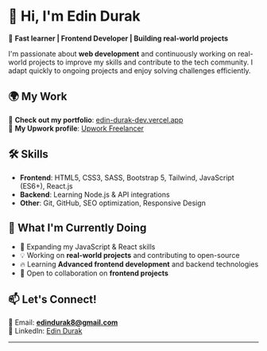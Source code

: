 # 👋 Hi, I'm Edin Durak

🚀 **Fast learner | Frontend Developer | Building real-world projects**  

I'm passionate about **web development** and continuously working on real-world projects to improve my skills and contribute to the tech community. I adapt quickly to ongoing projects and enjoy solving challenges efficiently.  

## 🌍 My Work  
🔗 **Check out my portfolio**: [edin-durak-dev.vercel.app](https://edin-durak-dev.vercel.app/)  
💼 **My Upwork profile**: [Upwork Freelancer](https://www.upwork.com/freelancers/~013a860aabfa89c4b2)  

## 🛠 Skills  
- **Frontend**: HTML5, CSS3, SASS, Bootstrap 5, Tailwind, JavaScript (ES6+), React.js  
- **Backend**: Learning Node.js & API integrations  
- **Other**: Git, GitHub, SEO optimization, Responsive Design  

## 📌 What I'm Currently Doing  
- 🌱 Expanding my JavaScript & React skills  
- 💡 Working on **real-world projects** and contributing to open-source  
- 🔥 Learning **Advanced frontend development** and backend technologies  
- 🤝 Open to collaboration on **frontend projects**  

## 📫 Let's Connect!  
📧 Email: **edindurak8@gmail.com**  
💼 LinkedIn: [Edin Durak](https://www.linkedin.com/in/edin-durak-bb9ba41b4/)  

---


